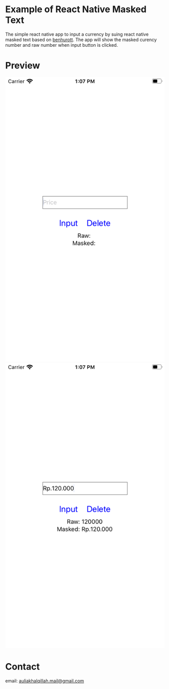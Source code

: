 # Example of React Native Masked Text
The simple react native app to input a currency by suing react native masked text based on [benhurott](https://github.com/benhurott/react-native-masked-text#including-the-rawtext-in-onchangetext-1120). The app will show the masked curency number and raw number when input button is clicked.

# Preview
![image1](https://github.com/auliakhalqillah/maskedText/blob/master/Simulator%20Screen%20Shot%20-%20iPhone%208%20-%202020-05-07%20at%2013.07.05.png)
![image2](https://github.com/auliakhalqillah/maskedText/blob/master/Simulator%20Screen%20Shot%20-%20iPhone%208%20-%202020-05-07%20at%2013.07.11.png)

# Contact
email: auliakhalqillah.mail@gmail.com

